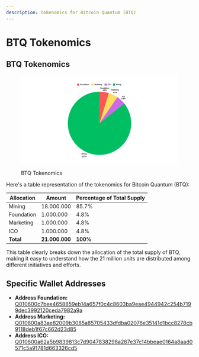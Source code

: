 ```yaml
---
description: Tokenomics for Bitcoin Quantum (BTQ)
---
```


# BTQ Tokenomics

## BTQ Tokenomics

<figure><img src=".gitbook/assets/Total Supply 21.000.000 BTQ.jpg" alt=""><figcaption><p>BTQ Tokenomics</p></figcaption></figure>

Here's a table representation of the tokenomics for Bitcoin Quantum (BTQ):

| Allocation | Amount         | Percentage of Total Supply |
| ---------- | -------------- | -------------------------- |
| Mining     | 18.000.000     | 85.7%                      |
| Foundation | 1.000.000      | 4.8%                       |
| Marketing  | 1.000.000      | 4.8%                       |
| ICO        | 1.000.000      | 4.8%                       |
| **Total**  | **21.000.000** | **100%**                   |

This table clearly breaks down the allocation of the total supply of BTQ, making it easy to understand how the 21 million units are distributed among different initiatives and efforts.

## Specific Wallet Addresses

* **Address Foundation:** [Q010600c7bee4658859eb14a657f0c4c8603ba9eae4944942c254b7199dec3992120ceda7982a9a](https://explorer.bitcoinq.xyz/a/Q010600c7bee4658859eb14a657f0c4c8603ba9eae4944942c254b7199dec3992120ceda7982a9a)
* **Address Marketing:** [Q010600a83ae82009b3085a85705433dfdba02076e35141d1bcc8278cb9118deb1f67c662d23d85](https://explorer.bitcoinq.xyz/a/Q010600a83ae82009b3085a85705433dfdba02076e35141d1bcc8278cb9118deb1f67c662d23d85)
* **Address ICO:** [Q010600a62a5b9839813c7d9047838298a267e37c14bbeae0164a8aad0571c5a91781d663326cd5](https://explorer.bitcoinq.xyz/a/Q010600a62a5b9839813c7d9047838298a267e37c14bbeae0164a8aad0571c5a91781d663326cd5)
